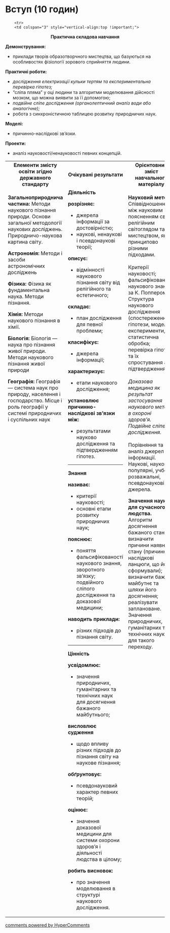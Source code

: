 <div id="hypercomments_widget" class="js-hypercomments-widget invisible"></div>

# Вступ (10 годин)


<table>
	<tr>
		<td width="35%" align="center"><b>Елементи змісту освіти згідно державного стандарту</b></td>
		<td width="35%" align="center"><b>Очікувані результати</b></td>
		<td width="30%" align="center"><b>Орієнтовний зміст навчального матеріалу</b></td>
	</tr>
	<tr>
		<td width="35%" style="vertical-align:top !important;">
<p><b>Загальноприроднича частина:</b> Методи наукового пізнання природи. Основи загальної методології наукових досліджень. Природничо-наукова картина світу.</p>
<p><b>Астрономія:</b> Методи і засоби астрономічних досліджень </p>
<p><b>Фізика:</b> Фізика як фундаментальна наука. Методи пізнання. </p>
<p><b>Хімія:</b> Методи наукового пізнання в хімії.</p>
<p><b>Біологія:</b> Біологія — наука про пізнання живої природи. Методи наукового пізнання живої природи  </p>
<p><b>Географія:</b>  Географія — система наук про природу, населення і господарство. Місце і роль географії у системі природничих і суспільних наук</p>
		</td>
		<td width="35%" style="vertical-align:top !important;">
<b>Діяльність</b><br>
		<p><b>розрізняє:</b><br>
		<ul>
		<li>джерела інформації за достовірністю;</li>
		<li>наукові, ненаукові і псевдонаукові теорії;</li>
		</ul>
		<b>описує: </b><br>
		<ul>
		<li>відмінності наукового пізнання світу від релігійного та естетичного;</li>
		</ul>
		<b>складає:</b><br>
		<ul>
		<li>план дослідження для певної проблеми;</li>
		</ul>
		<b>класифікує: </b><br>
		<ul>
		<li>джерела інформації; </li>
		</ul>
		<b>характеризує: </b><br>
		<ul>
		<li>етапи наукового дослідження;</li>
		</ul>
		<b>установлює причинно-наслідкові зв’язки між:</b><br>
		<ul>
		<li>результатами науково дослідження та підтвердженням гіпотез.</li>
		</ul></p>
		<hr>
		<b>Знання</b><br>
				<p><b>називає: </b><br>
		<ul>
		<li>критерії науковості;</li>
		<li>основні етапи розвитку природничих наук; </li>
		</ul>
		<b>пояснює: </b><br>
		<ul>
		<li>поняття фальсифікованості наукового знання, зворотного зв’язку; подвійного сліпого дослідження та доказової медицини;</li>
		</ul>
		<b>наводить приклади: </b><br>
		<ul>
		<li>різних підходів до пізнання світу.</li>
		</ul></p>
		<hr>
				<b>Цінність</b><br>
						<p><b>усвідомлює: </b><br>
		<ul>
		<li>значення природничих, гуманітарних та технічних наук для досягнення бажаного майбутнього;</li>
		</ul>
		<b>висловлює судження </b><br>
		<ul>
		<li>щодо впливу різних підходів до пізнання світу на наукове  пізнання;</li>
		</ul>
		<b>обґрунтовує: </b><br>
		<ul>
		<li>псевдонауковий характер певних теорій;</li>
		</ul>
		<b>оцінює:</b><br>
		<ul>
		<li>значення доказової медицини для системи охорони здоров’я і діяльності людства в цілому;</li>
		</ul>
		<b>робить висновок:</b><br>
		<ul>
		<li>про значення моделювання в структурі наукового дослідження.</li>
		</ul></p>
		</td>		
		<td width="30%" style="vertical-align:top !important;">
<p><b>Науковий метод.</b> Співвідношення між науковим поясненням світу, релігійним світоглядом та мистецтвом, як принципово різними підходами.<br><br>
Критерії науковості; фальсифікованість наукового знання за К. Поппером. Структура наукового дослідження (спостереження, гіпотези, моделі, експерименти, статистична обробка; перевірка гіпотез та їх спростування або підтвердження).<br><br>
<i>Доказова медицина як результат застосування наукового методу в охороні здоров’я. Подвійне сліпе дослідження.</i><br><br>
Порівняння та аналіз джерел інформації. Наукові, науково-популярні, учбові, розважальні, псевдонаукові джерела.</p>
<p><b>Значення науки для сучасного людства.</b> Алгоритм досягнення бажаного стану: визначити причини наявного стану (причинно-наслідкові ланцюги, що його сформували); визначити бажане майбутнє та шляхи його досягнення; реалізувати заплановане. Значення природничих, гуманітарних та технічних наук для такого переходу.</p>
		</td>
	</tr>

		<tr>
		<td colspan="3" style="vertical-align:top !important;">
<p align="center"><b>Практична складова навчання</b></p>
<p><b>Демонстрування:</b><br>
<ul>
<li>приклади творів образотворчного мистецтва, що базуються на особливостях фізіології зорового сприйняття людини.</li>
</ul></p>
<p><b>Практичні роботи:</b><br>
<ul>
<li><i>дослідження електризації кульки тертям та експериментальна перевірка гіпотез;</i></li>
<li>“сліпа пляма” у оці людини та алгоритми моделювання дійсності мозком, що можна виявити за її допомогою;</li>
<li><i>подвійне сліпе дослідження (органолептичний аналіз води або аналогічне);</i> </li>
<li>робота з синхроністичною таблицею розвитку природничих наук.</li>
</ul></p>
<p><b>Моделі:</b><br>
<ul>
<li>причинно-наслідкові зв’язки.</li>
</ul></p>
<p><b>Проекти:</b><br>
<ul>
<li>аналіз науковості/ненауковості певних концепцій.</li>
</ul></p>
		</td>
	</tr>
</table>







<div class="js-hypercomments-container">
<a href="http://hypercomments.com" class="hc-link" title="comments widget">comments powered by HyperComments</a>
</div>